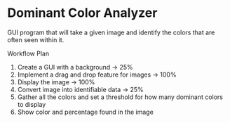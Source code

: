 # Dominant Color Analyzer
 GUI program that will take a given image and identify the colors that are often seen within it.

Workflow Plan
1. Create a GUI with a background -> 25%
2. Implement a drag and drop feature for images -> 100%
3. Display the image -> 100%
4. Convert image into identifiable data -> 25%
5. Gather all the colors and set a threshold for how many dominant colors to display
6. Show color and percentage found in the image